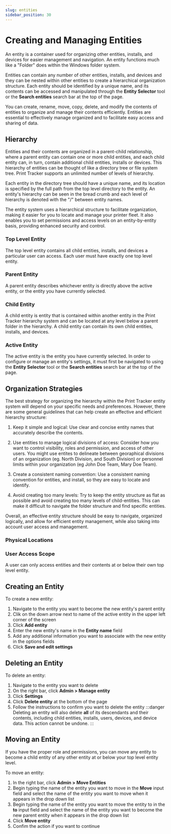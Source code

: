 ```yaml
---
slug: entities
sidebar_position: 30
---
```


# Creating and Managing Entities

An entity is a container used for organizing other entities, installs, and devices for easier management and navigation. An entity functions much like a "Folder" does within the Windows folder system.

Entities can contain any number of other entities, installs, and devices and they can be nested within other entities to create a hierarchical organization structure. Each entity should be identified by a unique name, and its contents can be accessed and manipulated through the **Entity Selector** tool or the **Search entities** search bar at the top of the page.

You can create, rename, move, copy, delete, and modify the contents of entities to organize and manage their contents efficiently. Entities are essential to effectively manage organized and to facilitate easy access and sharing of data.

## Hierarchy

Entities and their contents are organized in a parent-child relationship, where a parent entity can contain one or more child entities, and each child entity can, in turn, contain additional child entities, installs or devices. This hierarchy of entities can be thought of like a directory tree or file system tree. Print Tracker supports an unlimited number of levels of hierarchy.

Each entity in the directory tree should have a unique name, and its location is specified by the full path from the top level directory to the entity. An entity's hierarchy can be seen in the bread crumb and each level of hierarchy is denoted with the "/" between entity names.

The entity system uses a hierarchical structure to facilitate organization, making it easier for you to locate and manage your printer fleet. It also enables you to set permissions and access levels on an entity-by-entity basis, providing enhanced security and control.

### Top Level Entity

The top level entity contains all child entities, installs, and devices a particular user can access. Each user must have exactly one top level entity.

### Parent Entity

A parent entity describes whichever entity is directly above the active entity, or the entity you have currently selected.

### Child Entity

A child entity is entity that is contained within another entity in the Print Tracker hierarchy system and can be located at any level below a parent folder in the hierarchy. A child entity can contain its own child entities, installs, and devices.

### Active Entity

The active entity is the entity you have currently selected. In order to configure or manage an entity's settings, it must first be navigated to using the **Entity Selector** tool or the **Search entities** search bar at the top of the page.

## Organization Strategies

The best strategy for organizing the hierarchy within the Print Tracker entity system will depend on your specific needs and preferences. However, there are some general guidelines that can help create an effective and efficient hierarchy structure:

1. Keep it simple and logical: Use clear and concise entity names that accurately describe the contents.

2. Use entities to manage logical divisions of access: Consider how you want to control visibility, roles and permission, and access of other users. You might use entites to delineate between georaphical divisions of an organization (eg. North Division, and South Division) or personnel limits within your organization (eg John Doe Team, Mary Doe Team).

3. Create a consistent naming convention: Use a consistent naming convention for entities, and install, so they are easy to locate and identify.

4. Avoid creating too many levels: Try to keep the entity structure as flat as possible and avoid creating too many levels of child-entities. This can make it difficult to navigate the folder structure and find specific entities.

Overall, an effective entity structure should be easy to navigate, organized logically, and allow for efficient entity management, while also taking into account user access and management.

### Physical Locations

### User Access Scope

A user can only access entities and their contents at or below their own top level entity.

## Creating an Entity

<!-- TO DO: INSERT GIF -->

To create a new entity:

1. Navigate to the entity you want to become the new entity's parent entity
2. Clik on the down arrow next to name of the active entity in the upper left corner of the screen
3. Click **Add entity**
4. Enter the new entity's name in the **Entity name** field
5. Add any additional information you want to associate with the new entity in the options fields
6. Click **Save and edit settings**

## Deleting an Entity

<!-- TO DO: INSERT GIF -->

To delete an entity:

1. Navigate to the entity you want to delete
2. On the right bar, click **Admin > Manage entity**
3. Click **Settings**
4. Click **Delete entity** at the bottom of the page
5. Follow the instructions to confirm you want to delete the entity
   :::danger
   Deleting an entity will also delete **all** of its descendants and their contents, including child entities, installs, users, devices, and device data. This action cannot be undone.
   :::

## Moving an Entity

If you have the proper role and permissions, you can move any entity to become a child entity of any other entity at or below your top level entity level.

To move an entity:

1. In the right bar, click **Admin > Move Entities**
2. Begin typing the name of the entity you want to move in the **Move** input field and select the name of the entity you want to move when it appears in the drop down list
3. Begin typing the name of the entity you want to move the entity to in the **to** input field and select the name of the entity you want to become the new parent entity when it appears in the drop down list
4. Click **Move entity**
5. Confim the action if you want to continue

